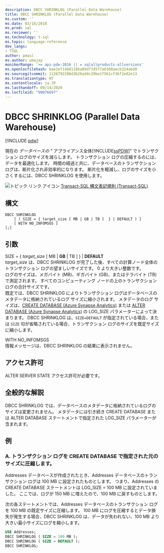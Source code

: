 ```yaml
---
description: DBCC SHRINKLOG (Parallel Data Warehouse)
title: DBCC SHRINKLOG (Parallel Data Warehouse)
ms.custom: ''
ms.date: 03/16/2018
ms.prod: sql
ms.reviewer: ''
ms.technology: t-sql
ms.topic: language-reference
dev_langs:
- TSQL
author: pmasl
ms.author: umajay
monikerRange: '>= aps-pdw-2016 || = sqlallproducts-allversions'
ms.openlocfilehash: bae2ef1468110ba89d77d5f7a6360aecb324abd0
ms.sourcegitcommit: 1126792200d3b26ad4c29be1f561cf36f2e82e13
ms.translationtype: HT
ms.contentlocale: ja-JP
ms.lasthandoff: 09/14/2020
ms.locfileid: "90076697"
---
```

# <a name="dbcc-shrinklog-parallel-data-warehouse"></a>DBCC SHRINKLOG (Parallel Data Warehouse)

[!INCLUDE [pdw](../../includes/applies-to-version/pdw.md)]

現在の  *データベースの "* アプライアンス全体[!INCLUDE[ssPDW](../../includes/sspdw-md.md)]" でトランザクション ログのサイズを減らします。 トランザクション ログの圧縮するのには、データを最適化します。 時間の経過と共に、データベースのトランザクション ログは、断片化され非効率的になります。 断片化を軽減し、ログのサイズを小さくするには、DBCC SHRINKLOG を使用します。
  
![トピック リンク アイコン](../../database-engine/configure-windows/media/topic-link.gif "トピック リンク アイコン") [Transact-SQL 構文表記規則 &#40;Transact-SQL&#41;](../../t-sql/language-elements/transact-sql-syntax-conventions-transact-sql.md)
  
## <a name="syntax"></a>構文  
  
```syntaxsql
DBCC SHRINKLOG   
    [ ( SIZE = { target_size [ MB | GB | TB ]  } | DEFAULT ) ]   
    [ WITH NO_INFOMSGS ]   
[;]  
```  

## <a name="arguments"></a>引数

SIZE = { *target_size* [ MB \| **GB** \| TB ]  } \| **DEFAULT**  
*target_size* は、DBCC SHRINKLOG が完了した後、すべての計算ノード全体のトランザクション ログの望ましいサイズです。 0 より大きい整数です。  
ログのサイズは、メガバイト (MB)、ギガバイト (GB)、またはテラバイト (TB) で測定されます。 すべてのコンピューティング ノードの上のトランザクション ログの合計サイズです。  
既定では、DBCC SHRINKLOG によりトランザクション ログはデータベースのメタデータに格納されているログ サイズに縮小されます。 メタデータのログ サイズは、[CREATE DATABASE &#40;Azure Synapse Analytics&#41;](../../t-sql/statements/create-database-azure-sql-data-warehouse.md) または [ALTER DATABASE &#40;Azure Synapse Analytics&#41;](../../t-sql/statements/alter-database-azure-sql-data-warehouse.md) の LOG_SIZE パラメーターによって決まります。 DBCC SHRINKLOG は、`SIZE=DEFAULT` が指定されている場合、または `SIZE` 句が省略されている場合、トランザクション ログのサイズを既定サイズに縮小します。
  
WITH NO_INFOMSGS  
情報メッセージは、DBCC SHRINKLOG の結果に表示されません。  
  
## <a name="permissions"></a>アクセス許可

ALTER SERVER STATE アクセス許可が必要です。

## <a name="general-remarks"></a>全般的な解説

DBCC SHRINKLOG では、データベースのメタデータに格納されているログのサイズは変更されません。 メタデータには引き続き CREATE DATABASE または ALTER DATABASE ステートメントで指定された LOG_SIZE パラメーターが含まれます。
  
## <a name="examples"></a>例

### <a name="a-shrink-the-transaction-log-to-the-original-size-specified-by-create-database"></a>A. トランザクション ログを CREATE DATABASE で指定された元のサイズに圧縮します。  
Addresses データベースが作成されたとき、Addresses データベースのトランザクション ログは 100 MB に設定されたものとします。 つまり、Addresses の CREATE DATABASE ステートメントは LOG_SIZE = 100 MB に設定されていました。 ここでは、ログが 150 MB に増えたので、100 MB に戻すものとします。
  
次の各ステートメントでは、Addresses データベースのトランザクション ログを 100 MB の既定サイズに圧縮します。 100 MB にログを圧縮するとデータ損失が発生する場合、DBCC SHRINKLOG は、データが失われない、100 MB より大きい最小サイズにログを縮小します。

```sql
USE Addresses;  
DBCC SHRINKLOG ( SIZE = 100 MB );  
DBCC SHRINKLOG ( SIZE = DEFAULT );  
DBCC SHRINKLOG;  
```
